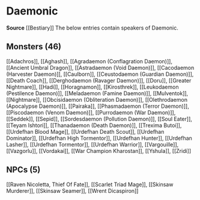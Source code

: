 ﻿---
id: '31'
name: Daemonic
rarity: Uncommon
source: '[[DATABASE/source/Bestiary|Bestiary]]'
trait:
- '[[DATABASE/trait/Uncommon|Uncommon]]'
type: Language

---
# Daemonic

**Source** [[Bestiary]]
The below entries contain speakers of Daemonic.

## Monsters (46)

[[Adachros]], [[Aghash]], [[Agradaemon (Conflagration Daemon)]], [[Ancient Umbral Dragon]], [[Astradaemon (Void Daemon)]], [[Cacodaemon (Harvester Daemon)]], [[Caulborn]], [[Ceustodaemon (Guardian Daemon)]], [[Death Coach]], [[Derghodaemon (Ravager Daemon)]], [[Doru]], [[Greater Nightmare]], [[Hadi]], [[Horagnamon]], [[Kirosthrek]], [[Leukodaemon (Pestilence Daemon)]], [[Meladaemon (Famine Daemon)]], [[Mulventok]], [[Nightmare]], [[Obcisidaemon (Obliteration Daemon)]], [[Olethrodaemon (Apocalypse Daemon)]], [[Pairaka]], [[Phasmadaemon (Terror Daemon)]], [[Piscodaemon (Venom Daemon)]], [[Purrodaemon (War Daemon)]], [[Seddek]], [[Sepid]], [[Sordesdaemon (Pollution Daemon)]], [[Soul Eater]], [[Teyam Ishtori]], [[Thanadaemon (Death Daemon)]], [[Trexima Butoi]], [[Urdefhan Blood Mage]], [[Urdefhan Death Scout]], [[Urdefhan Dominator]], [[Urdefhan High Tormentor]], [[Urdefhan Hunter]], [[Urdefhan Lasher]], [[Urdefhan Tormentor]], [[Urdefhan Warrior]], [[Vargouille]], [[Vazgorlu]], [[Vordakai]], [[War Champion Kharostan]], [[Yshula]], [[Zridi]]

## NPCs (5)

[[Raven Nicoletta, Thief Of Fate]], [[Scarlet Triad Mage]], [[Skinsaw Murderer]], [[Skinsaw Seamer]], [[Wrent Dicaspiron]]